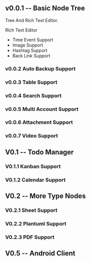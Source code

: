 ## v0.0.1 -- Basic Node Tree

Tree And Rich Text Editor.

Rich Text Editor

- Time Event Support
- Image Support
- Hashtag Support
- Back Link Support

### v0.0.2 Auto Backup Support

### v0.0.3 Table Support

### v0.0.4 Search Support

### v0.0.5 Multi Account Support

### v0.0.6 Attachment Support

### v0.0.7 Video Support

## V0.1 -- Todo Manager

### V0.1.1 Kanban Support

### V0.1.2 Calendar Support

## V0.2 -- More Type Nodes

### V0.2.1 Sheet Support

### V0.2.2 Plantuml Support

### V0.2.3 PDF Support

## V0.5 -- Android Client
